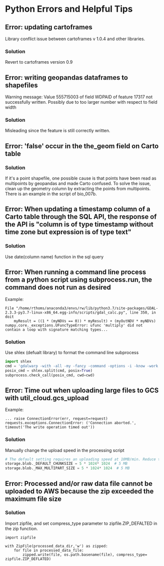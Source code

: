 # Python Errors and Helpful Tips

## Error: updating cartoframes
Library conflict issue between cartoframes v 1.0.4 and other libraries.

### Solution
Revert to cartoframes version 0.9

## Error: writing geopandas dataframes to shapefiles
Warning message: Value 555715003 of field WDPAID of feature 17317 not successfully written. Possibly due to too larger number with respect to field width

### Solution
Misleading since the feature is still correctly written.

## Error: 'false' occur in the the_geom field on Carto table

### Solution
If it's a point shapefile, one possible cause is that points have been read as multipoints by geopandas and made Carto confused. To solve the issue, clean up the geometry column by extracting the points from multipoints. There is an example in the script of bio_007b.

## Error: When updating a timestamp column of a Carto table through the SQL API, the response of the API is "column is of type timestamp without time zone but expression is of type text"

### Solution
Use date(column name) function in the sql query 

## Error: When running a command line process from a python script using subprocess.run, the command does not run as desired 
Example: 
```
File "/home/rthoms/anaconda3/envs/rw/lib/python3.7/site-packages/GDAL-2.3.3-py3.7-linux-x86_64.egg-info/scripts/gdal_calc.py", line 350, in doit
    myResult = ((1 * (myNDVs == 0)) * myResult) + (myOutNDV * myNDVs)
numpy.core._exceptions.UFuncTypeError: ufunc 'multiply' did not contain a loop with signature matching types...
```

### Solution 
Use shlex (defualt library) to format the command line subprocess
```python
import shlex
cmd = 'gdalwarp -with -all -my -fancy -command -options -i -know -work -in -my -shell'
posix_cmd = shlex.split(cmd, posix=True)
subprocess.check_call(posix_cmd, cwd=cwd)
```

## Error: Time out when uploading large files to GCS with util_cloud.gcs_upload
Example: 
```
... raise ConnectionError(err, request=request)
requests.exceptions.ConnectionError: ('Connection aborted.', timeout('The write operation timed out'))
```

### Solution
Manually change the upload speed in the processing script 
```python
# The default setting requires an uploading speed at 10MB/min. Reduce the chunk size, if the network condition is not good.
storage.blob._DEFAULT_CHUNKSIZE = 5 * 1024* 1024  # 5 MB
storage.blob._MAX_MULTIPART_SIZE = 5 * 1024* 1024  # 5 MB
```

## Error: Processed and/or raw data file cannot be uploaded to AWS because the zip exceeded the maximum file size

### Solution
Import zipfile, and set compress_type parameter to zipfile.ZIP_DEFALTED in the zip function.
```
import zipfile

with ZipFile(processed_data_dir,'w') as zipped:
    for file in processed_data_file:
        zipped.write(file, os.path.basename(file), compress_type= zipfile.ZIP_DEFLATED)
```
